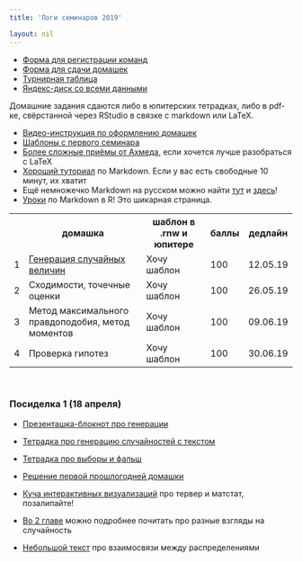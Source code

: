 ```yaml
---
title: 'Логи семинаров 2019'

layout: nil
---
```


* [Форма для регистрации команд](https://docs.google.com/forms/d/e/1FAIpQLSfW1e5wSWF42xlYxjE-XpXusxd7BMKROrdaiz2lPPio_OPsqw/viewform)
* [Форма для сдачи домашек](https://docs.google.com/forms/d/e/1FAIpQLSdfUl5-LbWXVOlNDrx6bjvuqcFvw_8c51uBgzW3_QuOnMfWYA/viewform)
* [Турнирная таблица](https://docs.google.com/spreadsheets/d/e/2PACX-1vQwGp7fVnD5ZJcr1XupWIKic-H2-w8mNewtGENwAeBsAiASC7wAGoeTBrPT9g9nPyftnAramCQVexNN/pubhtml?gid=1979260730&single=true)
* [Яндекс-диск со всеми данными](https://yadi.sk/d/IcRT058L5jXQJw)

Домашние задания сдаются либо в юпитерских тетрадках, либо в pdf-ке, свёрстанной через RStudio в связке с markdown или LaTeX.

* [Видео-инструкция по оформлению домашек](https://yadi.sk/i/Pxp_pByP6Em9-A)
* [Шаблоны с первого семинара](https://github.com/FUlyankin/r_probability/blob/master/r_hw_shablon.zip)
* [Более сложные приёмы от Ахмеда,](https://github.com/FUlyankin/LaTeX/blob/master/Logi_2019/sem_2/R_LaTeX.zip) если хочется лучше разобраться с LaTeX
* [Хороший туториал](http://www.markdowntutorial.com/) по Markdown. Если у вас есть свободные 10 минут, их хватит
* Ещё немножечко Markdown на русском можно найти [тут](http://opp.psy.msu.ru/help.php?file=markdown.html) и [здесь](http://opp.psy.msu.ru/help.php?file=advanced_markdown.html)!
* [Уроки](http://rmarkdown.rstudio.com/) по Markdown в R! Это шикарная страница.

<table id="t01">
  <tr>
    <th> </th>
    <th> домашка </th>
    <th> шаблон в .rnw и юпитере</th>
    <th> баллы </th>
    <th> дедлайн </th>
  </tr>
  <tr>
    <td> 1 </td>
    <td> <a href="https://nbviewer.jupyter.org/github/FUlyankin/r_probability/blob/master/end_seminars_2019/HW/HW1.ipynb" target="_blank"> Генерация случайных величин</a> </td>
    <td> Хочу шаблон </td>
    <td> 100 </td>
    <td> 12.05.19 </td>
  </tr>
  <tr>
    <td> 2 </td>
    <td>  Сходимости, точечные оценки </td>
    <td> Хочу шаблон </td>
    <td> 100 </td>
    <td> 26.05.19 </td>
  </tr>
  <tr>
    <td> 3 </td>
    <td> Метод максимального правдоподобия, метод моментов </td>
    <td> Хочу шаблон </td>
    <td> 100 </td>
    <td> 09.06.19 </td>
  </tr>
  <tr>
    <td> 4 </td>
    <td> Проверка гипотез </td>
    <td> Хочу шаблон </td>
    <td> 100 </td>
    <td> 30.06.19 </td>
  </tr>
</table>

</br>


### Посиделка 1 (18 апреля)

* [Презенташка-блокнот про генерации](https://nbviewer.jupyter.org/github/FUlyankin/r_probability/blob/master/end_seminars_2019/sem_1/presa_intro/1.%20Intro%2Cgeneration.ipynb)
* [Тетрадка про генерацию случайностей с текстом](https://nbviewer.jupyter.org/github/FUlyankin/r_probability/blob/master/end_seminars_2019/sem_1/1.1%20Distributions.ipynb)
* [Тетрадка про выборы и фальш](https://nbviewer.jupyter.org/github/FUlyankin/r_probability/blob/master/end_seminars_2019/sem_1/1.2%20Elections.ipynb)
* [Решение первой прошлогодней домашки](https://nbviewer.jupyter.org/github/FUlyankin/r_probability/blob/master/end_seminars/sem_1/HW_1_solution.ipynb)

* [Куча интерактивных визуализаций](https://seeing-theory.brown.edu/index.html) про тервер и матстат, позалипайте!
* [Во 2 главе](https://github.com/FUlyankin/book_about_bayes/tree/master/Review%20chapters) можно подробнее почитать про разные взгляды на случайность
* [Небольшой текст](http://www.math.wm.edu/~leemis/2008amstat.pdf) про взаимосвязи между распределениями
